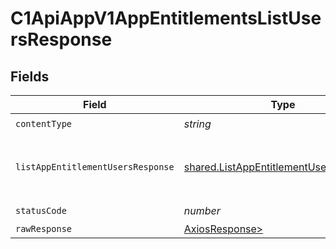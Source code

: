# C1ApiAppV1AppEntitlementsListUsersResponse


## Fields

| Field                                                                                                       | Type                                                                                                        | Required                                                                                                    | Description                                                                                                 |
| ----------------------------------------------------------------------------------------------------------- | ----------------------------------------------------------------------------------------------------------- | ----------------------------------------------------------------------------------------------------------- | ----------------------------------------------------------------------------------------------------------- |
| `contentType`                                                                                               | *string*                                                                                                    | :heavy_check_mark:                                                                                          | N/A                                                                                                         |
| `listAppEntitlementUsersResponse`                                                                           | [shared.ListAppEntitlementUsersResponse](../../models/shared/listappentitlementusersresponse.md)            | :heavy_minus_sign:                                                                                          |  The ListAppEntitlementUsersResponse message contains a list of results and a nextPageToken if applicable.<br/> |
| `statusCode`                                                                                                | *number*                                                                                                    | :heavy_check_mark:                                                                                          | N/A                                                                                                         |
| `rawResponse`                                                                                               | [AxiosResponse>](https://axios-http.com/docs/res_schema)                                                    | :heavy_minus_sign:                                                                                          | N/A                                                                                                         |